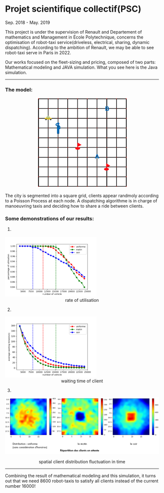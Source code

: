 # Projet scientifique collectif(PSC) 

Sep. 2018 - May. 2019

This project is under the supervision of Renault and Departement of mathematics and Management in École Polytechnique, 
concerns the optimisation of robot-taxi service(driveless, electrical, sharing, dynamic dispatching). According to the ambition of Renault, 
we may be able to see robot-taxi serve in Paris in 2022.

Our works focused on the fleet-sizing and pricing, composed of two parts: Mathematical modeling and JAVA simulation. 
What you see here is the Java simulation.  

----
### The model:
<center class="half">
<img src="./demo/model.png" width="300" />
</center>

The city is segmented into a square grid, clients appear randmoly according to a Poisson Process at each node. A dispatching algorithme is in charge of manoeuvring taxis and deciding how to share a ride between clients.


### Some demonstrations of our results:

1. <center class="half">
<img src="./demo/percentage_of_utilisation.png"  title="Logo" width="300" />
<center>rate of utilisation</center>

2. 
<img src="./demo/average_waiting_time.png"  title="Logo" width="300"/>
<center>waiting time of client</center>
</center>

3. 
![distribution fluctuation in time](./demo/distribution_selon_le_temps.png)
<center>spatial client distribution fluctuation in time</center>

---------

Combining the result of mathematical modeling and this simulation, it turns out that we need 8600 robot-taxis to satisfy all clients instead of the current number 16000!